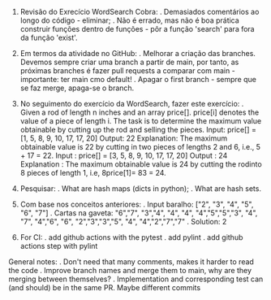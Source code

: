 1. Revisão do Exrecício WordSearch Cobra:
    . Demasiados comentários ao longo do código - eliminar;
    . Não é errado, mas não é boa prática construir funções dentro de funções - pôr a função 'search' para fora da função 'exist'.

2. Em termos da atividade no GitHub:
    . Melhorar a criação das branches. Devemos sempre criar uma branch a partir de main, por tanto, as próximas branches é fazer pull requests a comparar com main - importante: ter main cmo default!
    . Apagar o first branch - sempre que se faz merge, apaga-se o branch.

3. No seguimento do exercício da WordSearch, fazer este exercício:
    . Given a rod of length n inches and an array price[]. price[i] denotes the value of a piece of length i. The task is to determine the maximum value obtainable by cutting up the rod and selling the pieces.
    Input: price[] =  [1, 5, 8, 9, 10, 17, 17, 20]
    Output: 22
    Explanation:  The maximum obtainable value is 22 by cutting in two pieces of lengths 2 and 6, i.e., 5 + 17 = 22.
    Input : price[] =  [3, 5, 8, 9, 10, 17, 17, 20]
    Output : 24
    Explanation : The maximum obtainable value is 24 by cutting the rodinto 8 pieces of length 1, i.e, 8price[1]= 83 = 24.

4. Pesquisar:
    . What are hash maps (dicts in python);
    . What are hash sets.

5. Com base nos conceitos anteriores:
    . Input baralho: ["2", "3", "4", "5", "6", "7"]
    . Cartas na gaveta: "6","7", "3","4", "4", "4", "4","5","5","3", "4", "7", "4","6", "6", "2","3","3","5", "4", "4","2","7","7"
    . Solution: 2

6. For CI:
    . add github actions with the pytest
    . add pylint
    . add github actions step with pylint

General notes:
    . Don't need that many comments, makes it harder to read the code
    . Improve branch names and merge them to main, why are they merging between themselves? 
    . Implementation and corresponding test can (and should) be in the same PR. Maybe different commits